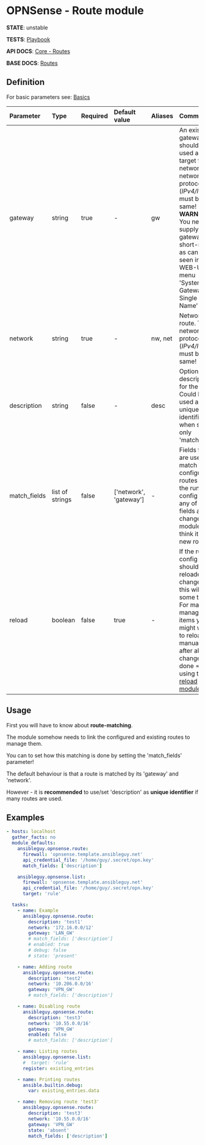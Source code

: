 # OPNSense - Route module

**STATE**: unstable

**TESTS**: [Playbook](https://github.com/ansibleguy/collection_opnsense/blob/stable/tests/route.yml)

**API DOCS**: [Core - Routes](https://docs.opnsense.org/development/api/core/routes.html)

**BASE DOCS**: [Routes](https://docs.opnsense.org/manual/routes.html)

## Definition

For basic parameters see: [Basics](https://github.com/ansibleguy/collection_opnsense/blob/stable/docs/use_basic.md#definition)

| Parameter    | Type            | Required | Default value         | Aliases | Comment                                                                                                                                                                                                                                                  |
|:-------------|:----------------|:---------|:----------------------|:--------|:---------------------------------------------------------------------------------------------------------------------------------------------------------------------------------------------------------------------------------------------------------|
| gateway      | string          | true     | -                     | gw      | An existing gateway that should be used as target for the network. The network ip protocol (_IPv4/IPv6_) must be the same! **WARNING**: You need to supply the gateways short-name as can be seen in the WEB-UI menu 'System - Gateways - Single - Name' |
| network      | string          | true     | -                     | nw, net | Network to route. The network ip protocol (_IPv4/IPv6_) must be the same!                                                                                                                                                                                |
| description  | string          | false    | -                     | desc    | Optional description for the route. Could be used as unique-identifier when set as only 'match_field'. |                                                                                                                                                  |
| match_fields | list of strings | false    | ['network', 'gateway'] | -       | Fields that are used to match configured routes with the running config - if any of those fields are changed, the module will think it's a new route |
| reload       | boolean | false    | true                 | -       | If the running config should be reloaded on change - this will take some time. For mass-managing items you might want to reload it manually after all changes are done => using the [reload module](https://github.com/ansibleguy/collection_opnsense/blob/stable/docs/use_reload.md). |

## Usage

First you will have to know about **route-matching**.

The module somehow needs to link the configured and existing routes to manage them.

You can to set how this matching is done by setting the 'match_fields' parameter!

The default behaviour is that a route is matched by its 'gateway' and 'network'.

However - it is **recommended** to use/set 'description' as **unique identifier** if many routes are used.


## Examples

```yaml
- hosts: localhost
  gather_facts: no
  module_defaults:
    ansibleguy.opnsense.route:
      firewall: 'opnsense.template.ansibleguy.net'
      api_credential_file: '/home/guy/.secret/opn.key'
      match_fields: ['description']

    ansibleguy.opnsense.list:
      firewall: 'opnsense.template.ansibleguy.net'
      api_credential_file: '/home/guy/.secret/opn.key'
      target: 'rule'

  tasks:
    - name: Example
      ansibleguy.opnsense.route:
        description: 'test1'
        network: '172.16.0.0/12'
        gateway: 'LAN_GW'
        # match_fields: ['description']
        # enabled: true
        # debug: false
        # state: 'present'

    - name: Adding route
      ansibleguy.opnsense.route:
        description: 'test2'
        network: '10.206.0.0/16'
        gateway: 'VPN_GW'
        # match_fields: ['description']

    - name: Disabling route
      ansibleguy.opnsense.route:
        description: 'test3'
        network: '10.55.0.0/16'
        gateway: 'VPN_GW'
        enabled: false
        # match_fields: ['description']

    - name: Listing routes
      ansibleguy.opnsense.list:
      #  target: 'rule'
      register: existing_entries

    - name: Printing routes
      ansible.builtin.debug:
        var: existing_entries.data

    - name: Removing route 'test3'
      ansibleguy.opnsense.route:
        description: 'test3'
        network: '10.55.0.0/16'
        gateway: 'VPN_GW'
        state: 'absent'
        match_fields: ['description']
```
